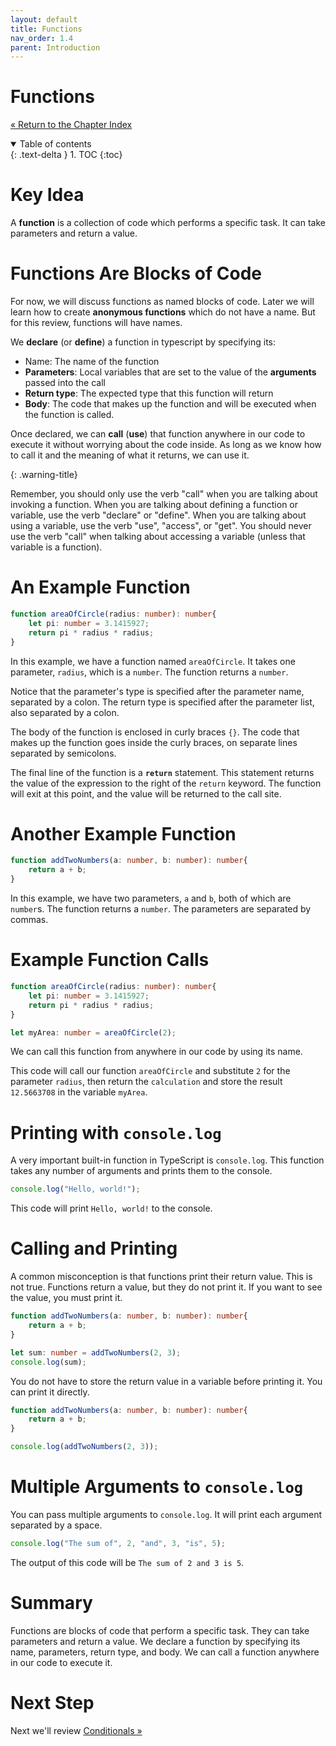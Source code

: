 ```yaml
---
layout: default
title: Functions
nav_order: 1.4
parent: Introduction
---
```


# Functions

[&laquo; Return to the Chapter Index](index.md)

<details open markdown="block">
  <summary>
    Table of contents
  </summary>
  {: .text-delta }
1. TOC
{:toc}
</details>

# Key Idea

A  __function__  is a collection of code which performs a specific task.  It can take parameters and return a value.

# Functions Are Blocks of Code

For now, we will discuss functions as named blocks of code. Later we will learn how to create  __anonymous functions__  which do not have a name. But for this review, functions will have names.

We  __declare__ (or __define__)  a function in typescript by specifying its:
* Name: The name of the function
* __Parameters__: Local variables that are set to the value of the __arguments__ passed into the call
* __Return type__: The expected type that this function will return
* __Body__: The code that makes up the function and will be executed when the function is called.

Once declared, we can __call__ (__use__) that function anywhere in our code to execute it without worrying about the code inside.  As long as we know how to call it and the meaning of what it returns, we can use it.

{: .warning-title}

Remember, you should only use the verb "call" when you are talking about invoking a function.  When you are talking about defining a function or variable, use the verb "declare" or "define". When you are talking about using a variable, use the verb "use", "access", or "get". You should never use the verb "call" when talking about accessing a variable (unless that variable is a function).

# An Example Function

```typescript
function areaOfCircle(radius: number): number{
    let pi: number = 3.1415927;
    return pi * radius * radius;
}
```

In this example, we have a function named `areaOfCircle`. It takes one parameter, `radius`, which is a `number`. The function returns a `number`.

Notice that the parameter's type is specified after the parameter name, separated by a colon. The return type is specified after the parameter list, also separated by a colon.

The body of the function is enclosed in curly braces `{}`. The code that makes up the function goes inside the curly braces, on separate lines separated by semicolons.

The final line of the function is a __`return`__ statement. This statement returns the value of the expression to the right of the `return` keyword. The function will exit at this point, and the value will be returned to the call site.

# Another Example Function

```typescript
function addTwoNumbers(a: number, b: number): number{
    return a + b;
}
```

In this example, we have two parameters, `a` and `b`, both of which are `number`s. The function returns a `number`. The parameters are separated by commas.

# Example Function Calls

```typescript
function areaOfCircle(radius: number): number{
    let pi: number = 3.1415927;
    return pi * radius * radius;
}

let myArea: number = areaOfCircle(2);
```

We can call this function from anywhere in our code by using its name.

This code will call our function `areaOfCircle` and substitute `2` for the parameter `radius`, then return the `calculation` and store the result `12.5663708` in the variable `myArea`.

# Printing with `console.log`

A very important built-in function in TypeScript is `console.log`. This function takes any number of arguments and prints them to the console.

```typescript
console.log("Hello, world!");
```

This code will print `Hello, world!` to the console.

# Calling and Printing

A common misconception is that functions print their return value. This is not true. Functions return a value, but they do not print it. If you want to see the value, you must print it.

```typescript
function addTwoNumbers(a: number, b: number): number{
    return a + b;
}

let sum: number = addTwoNumbers(2, 3);
console.log(sum);
```

You do not have to store the return value in a variable before printing it. You can print it directly.

```typescript
function addTwoNumbers(a: number, b: number): number{
    return a + b;
}

console.log(addTwoNumbers(2, 3));
```

# Multiple Arguments to `console.log`

You can pass multiple arguments to `console.log`. It will print each argument separated by a space.

```typescript
console.log("The sum of", 2, "and", 3, "is", 5);
```

The output of this code will be `The sum of 2 and 3 is 5`.

# Summary

Functions are blocks of code that perform a specific task. They can take parameters and return a value. We declare a function by specifying its name, parameters, return type, and body. We can call a function anywhere in our code to execute it.

# Next Step

Next we'll review [Conditionals &raquo;](../1-introduction/conditionals.md)